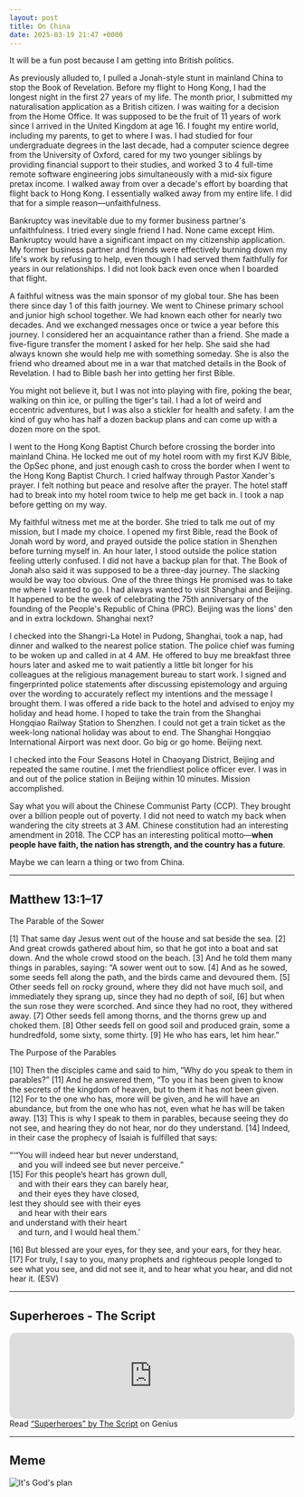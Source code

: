 ```yaml
---
layout: post
title: On China
date: 2025-03-19 21:47 +0000
---
```


It will be a fun post because I am getting into British politics.

As previously alluded to, I pulled a Jonah-style stunt in mainland China to stop the Book of Revelation. Before my flight to Hong Kong, I had the longest night in the first 27 years of my life. The month prior, I submitted my naturalisation application as a British citizen. I was waiting for a decision from the Home Office. It was supposed to be the fruit of 11 years of work since I arrived in the United Kingdom at age 16. I fought my entire world, including my parents, to get to where I was. I had studied for four undergraduate degrees in the last decade, had a computer science degree from the University of Oxford, cared for my two younger siblings by providing financial support to their studies, and worked 3 to 4 full-time remote software engineering jobs simultaneously with a mid-six figure pretax income. I walked away from over a decade's effort by boarding that flight back to Hong Kong. I essentially walked away from my entire life. I did that for a simple reason—unfaithfulness.

Bankruptcy was inevitable due to my former business partner's unfaithfulness. I tried every single friend I had. None came except Him. Bankruptcy would have a significant impact on my citizenship application. My former business partner and friends were effectively burning down my life's work by refusing to help, even though I had served them faithfully for years in our relationships. I did not look back even once when I boarded that flight.

A faithful witness was the main sponsor of my global tour. She has been there since day 1 of this faith journey. We went to Chinese primary school and junior high school together. We had known each other for nearly two decades. And we exchanged messages once or twice a year before this journey. I considered her an acquaintance rather than a friend. She made a five-figure transfer the moment I asked for her help. She said she had always known she would help me with something someday. She is also the friend who dreamed about me in a war that matched details in the Book of Revelation. I had to Bible bash her into getting her first Bible.

You might not believe it, but I was not into playing with fire, poking the bear, walking on thin ice, or pulling the tiger's tail. I had a lot of weird and eccentric adventures, but I was also a stickler for health and safety. I am the kind of guy who has half a dozen backup plans and can come up with a dozen more on the spot.

I went to the Hong Kong Baptist Church before crossing the border into mainland China. He locked me out of my hotel room with my first KJV Bible, the OpSec phone, and just enough cash to cross the border when I went to the Hong Kong Baptist Church. I cried halfway through Pastor Xander's prayer. I felt nothing but peace and resolve after the prayer. The hotel staff had to break into my hotel room twice to help me get back in. I took a nap before getting on my way.

My faithful witness met me at the border. She tried to talk me out of my mission, but I made my choice. I opened my first Bible, read the Book of Jonah word by word, and prayed outside the police station in Shenzhen before turning myself in. An hour later, I stood outside the police station feeling utterly confused. I did not have a backup plan for that. The Book of Jonah also said it was supposed to be a three-day journey. The slacking would be way too obvious. One of the three things He promised was to take me where I wanted to go. I had always wanted to visit Shanghai and Beijing. It happened to be the week of celebrating the 75th anniversary of the founding of the People's Republic of China (PRC). Beijing was the lions' den and in extra lockdown. Shanghai next?

I checked into the Shangri-La Hotel in Pudong, Shanghai, took a nap, had dinner and walked to the nearest police station. The police chief was fuming to be woken up and called in at 4 AM. He offered to buy me breakfast three hours later and asked me to wait patiently a little bit longer for his colleagues at the religious management bureau to start work. I signed and fingerprinted police statements after discussing epistemology and arguing over the wording to accurately reflect my intentions and the message I brought them. I was offered a ride back to the hotel and advised to enjoy my holiday and head home. I hoped to take the train from the Shanghai Hongqiao Railway Station to Shenzhen. I could not get a train ticket as the week-long national holiday was about to end. The Shanghai Hongqiao International Airport was next door. Go big or go home. Beijing next.

I checked into the Four Seasons Hotel in Chaoyang District, Beijing and repeated the same routine. I met the friendliest police officer ever. I was in and out of the police station in Beijing within 10 minutes. Mission accomplished.

Say what you will about the Chinese Communist Party (CCP). They brought over a billion people out of poverty. I did not need to watch my back when wandering the city streets at 3 AM. Chinese constitution had an interesting amendment in 2018. The CCP has an interesting political motto—**when people have faith, the nation has strength, and the country has a future**.

Maybe we can learn a thing or two from China.

---

## Matthew 13:1–17

The Parable of the Sower

[1] That same day Jesus went out of the house and sat beside the sea. [2] And great crowds gathered about him, so that he got into a boat and sat down. And the whole crowd stood on the beach. [3] And he told them many things in parables, saying: “A sower went out to sow. [4] And as he sowed, some seeds fell along the path, and the birds came and devoured them. [5] Other seeds fell on rocky ground, where they did not have much soil, and immediately they sprang up, since they had no depth of soil, [6] but when the sun rose they were scorched. And since they had no root, they withered away. [7] Other seeds fell among thorns, and the thorns grew up and choked them. [8] Other seeds fell on good soil and produced grain, some a hundredfold, some sixty, some thirty. [9] He who has ears, let him hear.”

The Purpose of the Parables

[10] Then the disciples came and said to him, “Why do you speak to them in parables?” [11] And he answered them, “To you it has been given to know the secrets of the kingdom of heaven, but to them it has not been given. [12] For to the one who has, more will be given, and he will have an abundance, but from the one who has not, even what he has will be taken away. [13] This is why I speak to them in parables, because seeing they do not see, and hearing they do not hear, nor do they understand. [14] Indeed, in their case the prophecy of Isaiah is fulfilled that says:

 “‘“You will indeed hear but never understand,  
  &nbsp;&nbsp;&nbsp;&nbsp;and you will indeed see but never perceive.”  
 [15] For this people’s heart has grown dull,  
  &nbsp;&nbsp;&nbsp;&nbsp;and with their ears they can barely hear,  
  &nbsp;&nbsp;&nbsp;&nbsp;and their eyes they have closed,  
 lest they should see with their eyes  
  &nbsp;&nbsp;&nbsp;&nbsp;and hear with their ears  
 and understand with their heart  
  &nbsp;&nbsp;&nbsp;&nbsp;and turn, and I would heal them.’  

 [16] But blessed are your eyes, for they see, and your ears, for they hear. [17] For truly, I say to you, many prophets and righteous people longed to see what you see, and did not see it, and to hear what you hear, and did not hear it. (ESV)

---

## Superheroes - The Script

<iframe style="border-radius:12px" src="https://open.spotify.com/embed/track/37sINbJZcFdHFAsVNsPq1i?utm_source=generator&theme=0" width="100%" height="152" frameBorder="0" allowfullscreen="" allow="autoplay; clipboard-write; encrypted-media; fullscreen; picture-in-picture" loading="lazy"></iframe>

<div id='rg_embed_link_480817' class='rg_embed_link' data-song-id='480817'>Read <a href='https://genius.com/The-script-superheroes-lyrics'>“Superheroes” by The Script</a> on Genius</div> <script crossorigin src='https://genius.com/songs/480817/embed.js'></script>

---

## Meme

![It's God's plan](/82b6ca6d0cb08245b20c5ac53cf12cc0.jpeg)
